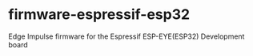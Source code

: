 # firmware-espressif-esp32
Edge Impulse firmware for the Espressif ESP-EYE(ESP32) Development board
